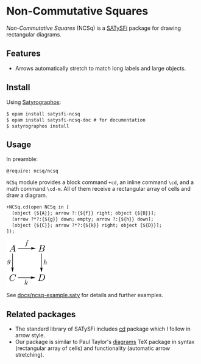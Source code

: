 # Non-Commutative Squares

*Non-Commutative Squares* (NCSq) is a
[SATySFi](https://github.com/gfngfn/SATySFi) package for drawing
rectangular diagrams.

## Features

*   Arrows automatically stretch to match long labels and large objects.

## Install

Using [Satyrographos](https://github.com/na4zagin3/satyrographos):

```
$ opam install satysfi-ncsq
$ opam install satysfi-ncsq-doc # for documentation
$ satyrographos install
```

## Usage

In preamble:
```
@require: ncsq/ncsq
```
`NCSq` module provides a block command `+cd`, an inline command `\cd`, and a math command `\cd-m`.
All of them receive a rectangular array of cells and draw a diagram.
```
+NCSq.cd(open NCSq in [
  [object {${A}}; arrow ?:{${f}} right; object {${B}}];
  [arrow ?*?:{${g}} down; empty; arrow ?:{${h}} down];
  [object {${C}}; arrow ?*?:{${k}} right; object {${D}}];
]);
```
![Sample diagram](docs/ncsq-sample.png)

See [docs/ncsq-example.saty](docs/ncsq-example.saty) for details and further examples.

## Related packages

*   The standard library of SATySFi includes
    [cd](https://github.com/gfngfn/SATySFi/blob/master/lib-satysfi/dist/packages/cd.satyh)
    package which I follow in arrow style.
*   Our package is similar to Paul Taylor's
    [diagrams](http://www.paultaylor.eu/diagrams/) TeX package in
    syntax (rectangular array of cells) and functionality (automatic
    arrow stretching).

